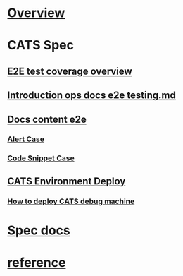 # [Overview](index.md)
# CATS Spec
## [E2E test coverage overview](e2e-test-coverage-overview.md)
## [Introduction ops docs e2e testing.md](introduction-ops-docs-e2e-testing.md)
## [Docs content e2e](docs-content-e2e/Index.md)
### [Alert Case](docs-content-e2e/Alert-Case.md)
### [Code Snippet Case](docs-content-e2e/Code-Snippet-Case.md)
## [CATS Environment Deploy](docs-content-e2e/CATS-Environment-Deploy.md)
### [How to deploy CATS debug machine](docs-content-e2e/How-to-deploy-CATS-debug-machine.md)
# [Spec docs](specdocs/NewRepo.md)
# [reference](reference.md)
